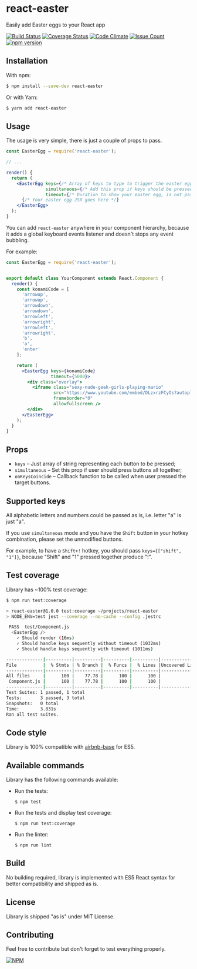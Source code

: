 # react-easter

Easily add Easter eggs to your React app


[![Build Status](https://travis-ci.org/devlato/react-easter.svg?branch=master)](https://travis-ci.org/devlato/react-easter)
[![Coverage Status](https://coveralls.io/repos/github/devlato/react-easter/badge.svg?branch=master)](https://coveralls.io/github/devlato/react-easter?branch=master)
[![Code Climate](https://codeclimate.com/github/devlato/react-easter/badges/gpa.svg)](https://codeclimate.com/github/devlato/react-easter)
[![Issue Count](https://codeclimate.com/github/devlato/react-easter/badges/issue_count.svg)](https://codeclimate.com/github/devlato/react-easter)
[![npm version](https://badge.fury.io/js/react-easter.svg)](https://badge.fury.io/js/react-easter)


## Installation

With npm:

```sh
$ npm install --save-dev react-easter
```

Or with Yarn:

```sh
$ yarn add react-easter
```


## Usage

The usage is very simple, there is just a couple of props to pass.

```jsx
const EasterEgg = require('react-easter');

// ...

render() {
  return (
    <EasterEgg keys={/* Array of keys to type to trigger the easter egg */}
               simultaneous={/* Add this prop if keys should be pressed all together */}
               timeout={/* Duration to show your easter egg, is not passed the easter egg is displayed forever */}>
      {/* Your easter egg JSX goes here */}
    </EasterEgg>
  );
}
```

You can add `react-easter` anywhere in your component hierarchy, because it adds a global
keyboard events listener and doesn't stops any event bubbling.

For example:

```jsx
const EasterEgg = require('react-easter');


export default class YourComponent extends React.Component {
  render() {
    const konamiCode = [
      'arrowup',
      'arrowup',
      'arrowdown',
      'arrowdown',
      'arrowleft',
      'arrowright',
      'arrowleft',
      'arrowright',
      'b',
      'a',
      'enter'
    ];

    return (
      <EasterEgg keys={konamiCode}
                 timeout={5000}>
        <div class="overlay">
          <iframe class="sexy-nude-geek-girls-playing-mario"
                  src="https://www.youtube.com/embed/DLzxrzFCyOs?autoplay=1"
                  frameborder="0"
                  allowfullscreen />
        </div>
      </EasterEgg>
    );
  }
}
```


## Props

* `keys` – Just array of string representing each button to be pressed;
* `simultaneous` – Set this prop if user should press buttons all together;
* `onKeysCoincide` – Callback function to be called when user pressed the target buttons.


## Supported keys

All alphabetic letters and numbers could be passed as is, i.e. letter "a" is just "a".

If you use `simultaneous` mode and you have the `Shift` button in your hotkey combination,
please set the unmodified buttons.

For example, to have a `Shift+!` hotkey, you should pass `keys={["shift", "1"]}`,
because "Shift" and "1" pressed together produce "!".


## Test coverage

Library has ~100% test coverage:

```sh
$ npm run test:coverage

> react-easter@1.0.0 test:coverage ~/projects/react-easter
> NODE_ENV=test jest --coverage --no-cache --config .jestrc

 PASS  test/Component.js
  <EasterEgg />
    ✓ Should render (16ms)
    ✓ Should handle keys sequently without timeout (1032ms)
    ✓ Should handle keys sequently with timeout (1011ms)

--------------|----------|----------|----------|----------|----------------|
File          |  % Stmts | % Branch |  % Funcs |  % Lines |Uncovered Lines |
--------------|----------|----------|----------|----------|----------------|
All files     |      100 |    77.78 |      100 |      100 |                |
 Component.js |      100 |    77.78 |      100 |      100 |                |
--------------|----------|----------|----------|----------|----------------|
Test Suites: 1 passed, 1 total
Tests:       3 passed, 3 total
Snapshots:   0 total
Time:        3.831s
Ran all test suites.
```


## Code style

Library is 100% compatible with [airbnb-base](https://www.npmjs.com/package/eslint-config-airbnb-base) for ES5.


## Available commands

Library has the following commands available:

* Run the tests:

  ```
  $ npm test
  ```

* Run the tests and display test coverage:

  ```
  $ npm run test:coverage
  ```

* Run the linter:

  ```
  $ npm run lint
  ```

## Build

No building required, library is implemented with ES5 React syntax for better compatibility and shipped as is.


## License

Library is shipped "as is" under MIT License.


## Contributing

Feel free to contribute but don't forget to test everything properly.


[![NPM](https://nodei.co/npm/react-easter.png?downloads=true&downloadRank=true&stars=true)](https://nodei.co/npm/react-easter/)

